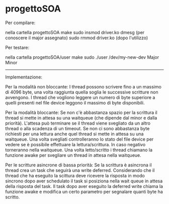 # progettoSOA

Per compilare:

nella cartella progettoSOA
make
sudo insmod driver.ko
dmesg (per conoscere il major assegnato)
sudo rmmod driver.ko (dopo l'utilizzo)

Per testare:

nella cartella progettoSOA/user
make
sudo ./user /dev/my-new-dev Major Minor

---------------------------------------------------

Implementazione:

Per la modalità non bloccante:
I thread possono scrivere fino a un massimo di 4096 byte, una volta raggiunta quella soglia le successive scritture non avvengono.
I thread che vogliono leggere un numero di byte superiore a quelli presenti nel file device leggono il massimo di byte disponibili.

Per la modalità bloccante:
Se non c'è abbastanza spazio per la scrittura il thread si mette in attesa su una waitqueue (che dipende dal minor e dalla priorità). 
L'attesa può terminare se il thread viene svegliato da un altro thread o alla scadenza di un timeout.
Se non ci sono abbastanza byte richiesti per una lettura anche quel thread si mette in attesa su una waitqueue.
Una volta svegliati controlleranno lo stato del file device per vedere se è possibile effettuare la lettura/scrittura. In caso negativo torneranno nella waitqueue.
Una volta letto/scritto i thread chiamano la funzione awake per svegliare un thread in attesa nella waitqueue.

Per le scritture asincrone di bassa priorità:
Se la scrittura è asincrona il thread crea un task che seguirà una write deferred.
Considerando che il thread che ha eseguito la scittura deve ricevere la risposta in modo sincrono dopo aver schedulato il task si posiziona nella wait queue in attesa della risposta del task.
Il task dopo aver eseguito la deferred write chiama la funzione awake e modifica un certo parametro per segnalare quanti byte ha scritto.
